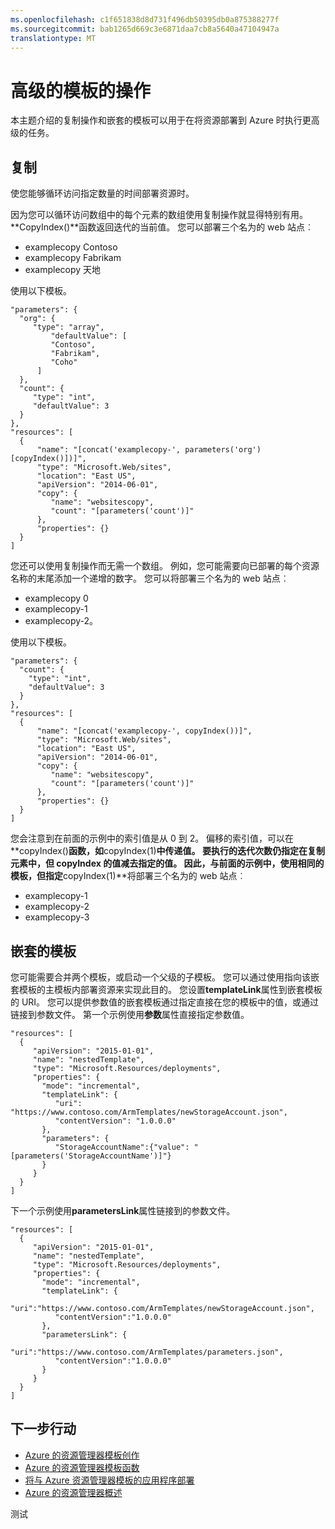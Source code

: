 ```yaml
---
ms.openlocfilehash: c1f651838d8d731f496db50395db0a875388277f
ms.sourcegitcommit: bab1265d669c3e6871daa7cb8a5640a47104947a
translationtype: MT
---
```

<properties
   pageTitle="Azure 高级模板操作的资源管理器"
   description="描述如何将应用程序部署到 Azure 时使用 Azure 资源管理器模板中的嵌套的模板和复制操作。"
   services="na"
   documentationCenter="na"
   authors="tfitzmac"
   manager="wpickett"
   editor=""/>

<tags
   ms.service="na"
   ms.devlang="na"
   ms.topic="article"
   ms.tgt_pltfrm="AzurePortal"
   ms.workload="na"
   ms.date="06/29/2015"
   ms.author="tomfitz"/>

# 高级的模板的操作

本主题介绍的复制操作和嵌套的模板可以用于在将资源部署到 Azure 时执行更高级的任务。

## 复制

使您能够循环访问指定数量的时间部署资源时。
   
因为您可以循环访问数组中的每个元素的数组使用复制操作就显得特别有用。 **CopyIndex()**函数返回迭代的当前值。 您可以部署三个名为的 web 站点︰

- examplecopy Contoso
- examplecopy Fabrikam
- examplecopy 天地

使用以下模板。

    "parameters": { 
      "org": { 
         "type": "array", 
             "defaultValue": [ 
             "Contoso", 
             "Fabrikam", 
             "Coho" 
          ] 
      },
      "count": { 
         "type": "int", 
         "defaultValue": 3 
      } 
    }, 
    "resources": [ 
      { 
          "name": "[concat('examplecopy-', parameters('org')[copyIndex()])]", 
          "type": "Microsoft.Web/sites", 
          "location": "East US", 
          "apiVersion": "2014-06-01",
          "copy": { 
             "name": "websitescopy", 
             "count": "[parameters('count')]" 
          }, 
          "properties": {} 
      } 
    ]

您还可以使用复制操作而无需一个数组。 例如，您可能需要向已部署的每个资源名称的末尾添加一个递增的数字。 您可以将部署三个名为的 web 站点︰

- examplecopy 0
- examplecopy-1
- examplecopy-2。

使用以下模板。

    "parameters": { 
      "count": { 
        "type": "int", 
        "defaultValue": 3 
      } 
    }, 
    "resources": [ 
      { 
          "name": "[concat('examplecopy-', copyIndex())]", 
          "type": "Microsoft.Web/sites", 
          "location": "East US", 
          "apiVersion": "2014-06-01",
          "copy": { 
             "name": "websitescopy", 
             "count": "[parameters('count')]" 
          }, 
          "properties": {} 
      } 
    ]

您会注意到在前面的示例中的索引值是从 0 到 2。 偏移的索引值，可以在**copyIndex()**函数，如**copyIndex(1)**中传递值。 要执行的迭代次数仍指定在复制元素中，但 copyIndex 的值减去指定的值。 因此，与前面的示例中，使用相同的模板，但指定**copyIndex(1)**将部署三个名为的 web 站点︰

- examplecopy-1
- examplecopy-2
- examplecopy-3

## 嵌套的模板

您可能需要合并两个模板，或启动一个父级的子模板。 您可以通过使用指向该嵌套模板的主模板内部署资源来实现此目的。 您设置**templateLink**属性到嵌套模板的 URI。 您可以提供参数值的嵌套模板通过指定直接在您的模板中的值，或通过链接到参数文件。 第一个示例使用**参数**属性直接指定参数值。

    "resources": [ 
      { 
         "apiVersion": "2015-01-01", 
         "name": "nestedTemplate", 
         "type": "Microsoft.Resources/deployments", 
         "properties": { 
           "mode": "incremental", 
           "templateLink": {
              "uri": "https://www.contoso.com/ArmTemplates/newStorageAccount.json",
              "contentVersion": "1.0.0.0"
           }, 
           "parameters": { 
              "StorageAccountName":{"value": "[parameters('StorageAccountName')]"} 
           } 
         } 
      } 
    ] 

下一个示例使用**parametersLink**属性链接到的参数文件。

    "resources": [ 
      { 
         "apiVersion": "2015-01-01", 
         "name": "nestedTemplate", 
         "type": "Microsoft.Resources/deployments", 
         "properties": { 
           "mode": "incremental", 
           "templateLink": {
              "uri":"https://www.contoso.com/ArmTemplates/newStorageAccount.json",
              "contentVersion":"1.0.0.0"
           }, 
           "parametersLink": { 
              "uri":"https://www.contoso.com/ArmTemplates/parameters.json",
              "contentVersion":"1.0.0.0"
           } 
         } 
      } 
    ] 

## 下一步行动
- [Azure 的资源管理器模板创作](./resource-group-authoring-templates.md)
- [Azure 的资源管理器模板函数](./resource-group-template-functions.md)
- [将与 Azure 资源管理器模板的应用程序部署](azure-portal/resource-group-template-deploy.md)
- [Azure 的资源管理器概述](./resource-group-overview.md)

测试
